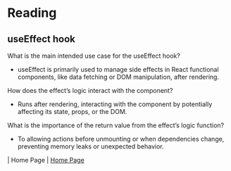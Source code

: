 # Reading

## useEffect hook

What is the main intended use case for the useEffect hook?

- useEffect is primarily used to manage side effects in React functional components, like data fetching or DOM manipulation, after rendering.

How does the effect’s logic interact with the component?

- Runs after rendering, interacting with the component by potentially affecting its state, props, or the DOM.

What is the importance of the return value from the effect’s logic function?

- To allowing actions before unmounting or when dependencies change, preventing memory leaks or unexpected behavior.

| Home Page               | [Home Page](./README.md)                                
